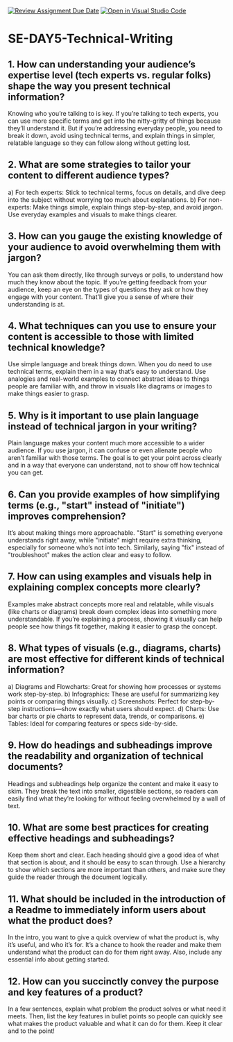[![Review Assignment Due Date](https://classroom.github.com/assets/deadline-readme-button-22041afd0340ce965d47ae6ef1cefeee28c7c493a6346c4f15d667ab976d596c.svg)](https://classroom.github.com/a/zsAR-pyY)
[![Open in Visual Studio Code](https://classroom.github.com/assets/open-in-vscode-2e0aaae1b6195c2367325f4f02e2d04e9abb55f0b24a779b69b11b9e10269abc.svg)](https://classroom.github.com/online_ide?assignment_repo_id=18507493&assignment_repo_type=AssignmentRepo)
# SE-DAY5-Technical-Writing
## 1. How can understanding your audience’s expertise level (tech experts vs. regular folks) shape the way you present technical information?

Knowing who you’re talking to is key. If you’re talking to tech experts, you can use more specific terms and get into the nitty-gritty of things because they’ll understand it. But if you’re addressing everyday people, you need to break it down, avoid using technical terms, and explain things in simpler, relatable language so they can follow along without getting lost.

## 2. What are some strategies to tailor your content to different audience types?

a) For tech experts: Stick to technical terms, focus on details, and dive deep into the subject without worrying too much about explanations.
b) For non-experts: Make things simple, explain things step-by-step, and avoid jargon. Use everyday examples and visuals to make things clearer.

## 3. How can you gauge the existing knowledge of your audience to avoid overwhelming them with jargon?

You can ask them directly, like through surveys or polls, to understand how much they know about the topic. If you’re getting feedback from your audience, keep an eye on the types of questions they ask or how they engage with your content. That’ll give you a sense of where their understanding is at.

## 4. What techniques can you use to ensure your content is accessible to those with limited technical knowledge?

Use simple language and break things down. When you do need to use technical terms, explain them in a way that’s easy to understand. Use analogies and real-world examples to connect abstract ideas to things people are familiar with, and throw in visuals like diagrams or images to make things easier to grasp.

## 5. Why is it important to use plain language instead of technical jargon in your writing?

Plain language makes your content much more accessible to a wider audience. If you use jargon, it can confuse or even alienate people who aren’t familiar with those terms. The goal is to get your point across clearly and in a way that everyone can understand, not to show off how technical you can get.

## 6. Can you provide examples of how simplifying terms (e.g., "start" instead of "initiate") improves comprehension?

It’s about making things more approachable. "Start" is something everyone understands right away, while "initiate" might require extra thinking, especially for someone who’s not into tech. Similarly, saying "fix" instead of "troubleshoot" makes the action clear and easy to follow.

## 7. How can using examples and visuals help in explaining complex concepts more clearly?

Examples make abstract concepts more real and relatable, while visuals (like charts or diagrams) break down complex ideas into something more understandable. If you’re explaining a process, showing it visually can help people see how things fit together, making it easier to grasp the concept.

## 8. What types of visuals (e.g., diagrams, charts) are most effective for different kinds of technical information?

a) Diagrams and Flowcharts: Great for showing how processes or systems work step-by-step.
b) Infographics: These are useful for summarizing key points or comparing things visually.
c) Screenshots: Perfect for step-by-step instructions—show exactly what users should expect.
d) Charts: Use bar charts or pie charts to represent data, trends, or comparisons.
e) Tables: Ideal for comparing features or specs side-by-side.

## 9. How do headings and subheadings improve the readability and organization of technical documents?

Headings and subheadings help organize the content and make it easy to skim. They break the text into smaller, digestible sections, so readers can easily find what they’re looking for without feeling overwhelmed by a wall of text.

## 10. What are some best practices for creating effective headings and subheadings?

Keep them short and clear. Each heading should give a good idea of what that section is about, and it should be easy to scan through. Use a hierarchy to show which sections are more important than others, and make sure they guide the reader through the document logically.

## 11. What should be included in the introduction of a Readme to immediately inform users about what the product does?

In the intro, you want to give a quick overview of what the product is, why it’s useful, and who it’s for. It’s a chance to hook the reader and make them understand what the product can do for them right away. Also, include any essential info about getting started.

## 12. How can you succinctly convey the purpose and key features of a product?

In a few sentences, explain what problem the product solves or what need it meets. Then, list the key features in bullet points so people can quickly see what makes the product valuable and what it can do for them. Keep it clear and to the point!

